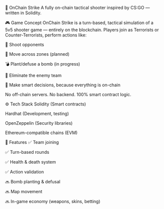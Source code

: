 🧨 OnChain Strike
A fully on-chain tactical shooter inspired by CS:GO — written in Solidity.

<!-- Заменишь ссылку на баннер позже -->

🎮 Game Concept
OnChain Strike is a turn-based, tactical simulation of a 5v5 shooter game — entirely on the blockchain.
Players join as Terrorists or Counter-Terrorists, perform actions like:

🔫 Shoot opponents
  
🚶 Move across zones (planned) 

💣 Plant/defuse a bomb (in progress) 

🎯 Eliminate the enemy team

🧠 Make smart decisions, because everything is on-chain

No off-chain servers. No backend. 100% smart contract logic.

⚙️ Tech Stack
Solidity (Smart contracts) 

Hardhat (Development, testing)

OpenZeppelin (Security libraries)

Ethereum-compatible chains (EVM)

🚀 Features
✅ Team joining

✅ Turn-based rounds

✅ Health & death system

✅ Action validation

🔜 Bomb planting & defusal

🔜 Map movement

🔜 In-game economy (weapons, skins, betting)
